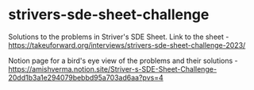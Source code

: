 # strivers-sde-sheet-challenge
Solutions to the problems in Striver's SDE Sheet. Link to the sheet - https://takeuforward.org/interviews/strivers-sde-sheet-challenge-2023/

Notion page for a bird's eye view of the problems and their solutions - https://amishverma.notion.site/Striver-s-SDE-Sheet-Challenge-20dd1b3a1e294079bebbd95a703ad6aa?pvs=4
